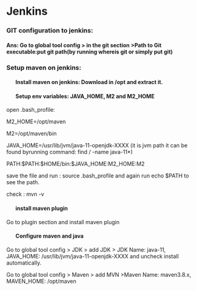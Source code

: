 # Jenkins
<h3>GIT configuration to jenkins:</h3>
<h4>Ans: Go to global tool config > in the git section >Path to Git executable:put git path(by running whereis git  or simply put git)</h4>

<h3>Setup maven on jenkins:</h3>
<ul><h4>Install maven on jenkins: Download in /opt and extract it.</h4></ul>
<ul><h4>Setup env variables: JAVA_HOME, M2 and M2_HOME</h4></ul>
<p>open .bash_profile:</p>
<p>M2_HOME=/opt/maven</p>
<p>M2=/opt/maven/bin</p>
<p>JAVA_HOME=/usr/lib/jvm/java-11-openjdk-XXXX (it is jvm path it can be found byrunning command: find / -name java-11*)</p>
<p>PATH:$PATH:$HOME/bin:$JAVA_HOME:M2_HOME:M2</p>
<p>save the file and run : source .bash_profile and again run echo $PATH to see the path.</p>
<p>check : mvn -v</p>
<ul><h4>install maven plugin</h4></ul>
<p>Go to plugin section and install maven plugin</p>
<ul><h4>Configure maven and java</h4></ul>
<p>Go to global tool config > JDK > add JDK > JDK Name: java-11, JAVA_HOME: /usr/lib/jvm/java-11-openjdk-XXXX and uncheck install automatically.</p>

<p>Go to global tool config > Maven > add MVN >Maven Name: maven3.8.x, MAVEN_HOME: /opt/maven</p>
